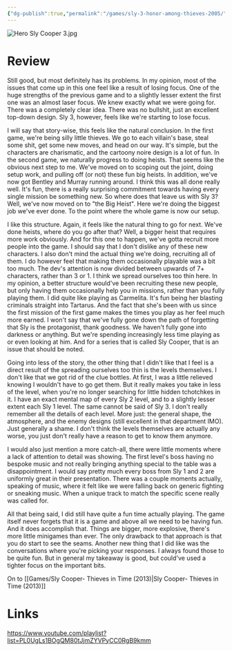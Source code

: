 ```yaml
---
{"dg-publish":true,"permalink":"/games/sly-3-honor-among-thieves-2005/","tags":["games","streamed"],"created":"2024-11-10","updated":"2025-04-14"}
---
```



![Hero Sly Cooper 3.jpg](/img/user/Attachments/Hero%20Sly%20Cooper%203.jpg)

# Review

Still good, but most definitely has its problems. In my opinion, most of the issues that come up in this one feel like a result of losing focus. One of the huge strengths of the previous game and to a slightly lesser extent the first one was an almost laser focus. We knew exactly what we were going for. There was a completely clear idea. There was no bullshit, just an excellent top-down design. Sly 3, however, feels like we're starting to lose focus.

I will say that story-wise, this feels like the natural conclusion. In the first game, we're being silly little thieves. We go to each villain's base, steal some shit, get some new moves, and head on our way. It's simple, but the characters are charismatic, and the cartoony noire design is a lot of fun. In the second game, we naturally progress to doing heists. That seems like the obvious next step to me. We've moved on to scoping out the joint, doing setup work, and pulling off (or not) these fun big heists. In addition, we've now got Bentley and Murray running around. I think this was all done really well. It's fun, there is a really surprising commitment towards having every single mission be something new. So where does that leave us with Sly 3? Well, we've now moved on to "the Big Heist". Here we're doing the biggest job we've ever done. To the point where the whole game is now our setup.

I like this structure. Again, it feels like the natural thing to go for next. We've done heists, where do you go after that? Well, a bigger heist that requires more work obviously. And for this one to happen, we've gotta recruit more people into the game. I should say that I don't dislike any of these new characters. I also don't mind the actual thing we're doing, recruiting all of them. I do however feel that making them occasionally playable was a bit too much. The dev's attention is now divided between upwards of 7+ characters, rather than 3 or 1. I think we spread ourselves too thin here. In my opinion, a better structure would've been recruiting these new people, but only having them occasionally help you in missions, rather than you fully playing them. I did quite like playing as Carmelita. It's fun being her blasting criminals straight into Tartarus. And the fact that she's been with us since the first mission of the first game makes the times you play as her feel much more earned. I won't say that we've fully gone down the path of forgetting that Sly is the protagonist, thank goodness. We haven't fully gone into darkness or anything. But we're spending increasingly less time playing as or even looking at him. And for a series that is called Sly Cooper, that is an issue that should be noted.

Going into less of the story, the other thing that I didn't like that I feel is a direct result of the spreading ourselves too thin is the levels themselves. I don't like that we got rid of the clue bottles. At first, I was a little relieved knowing I wouldn't have to go get them. But it really makes you take in less of the level, when you're no longer searching for little hidden tchotchkes in it. I have an exact mental map of every Sly 2 level, and to a slightly lesser extent each Sly 1 level. The same cannot be said of Sly 3. I don't really remember all the details of each level. More just: the general shape, the atmosphere, and the enemy designs (still excellent in that department IMO). Just generally a shame. I don't think the levels themselves are actually any worse, you just don't really have a reason to get to know them anymore.

I would also just mention a more catch-all, there were little moments where a lack of attention to detail was showing. The first level's boss having no bespoke music and not really bringing anything special to the table was a disappointment. I would say pretty much every boss from Sly 1 and 2 are uniformly great in their presentation. There was a couple moments actually, speaking of music, where it felt like we were falling back on generic fighting or sneaking music. When a unique track to match the specific scene really was called for.

All that being said, I did still have quite a fun time actually playing. The game itself never forgets that it is a game and above all we need to be having fun. And it does accomplish that. Things are bigger, more explosive, there's more little minigames than ever. The only drawback to that approach is that you do start to see the seams. Another new thing that I did like was the conversations where you're picking your responses. I always found those to be quite fun. But in general my takeaway is good, but could've used a tighter focus on the important bits.

On to [[Games/Sly Cooper- Thieves in Time (2013)\|Sly Cooper- Thieves in Time (2013)]]

# Links

https://www.youtube.com/playlist?list=PL0UgLs1BOgQM80tJjmZYVPyCC0RgB9kmm
